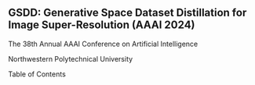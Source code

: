 ## GSDD: Generative Space Dataset Distillation for Image Super-Resolution (AAAI 2024)
The 38th Annual AAAI Conference on Artificial Intelligence

Northwestern Polytechnical University

Table of Contents
